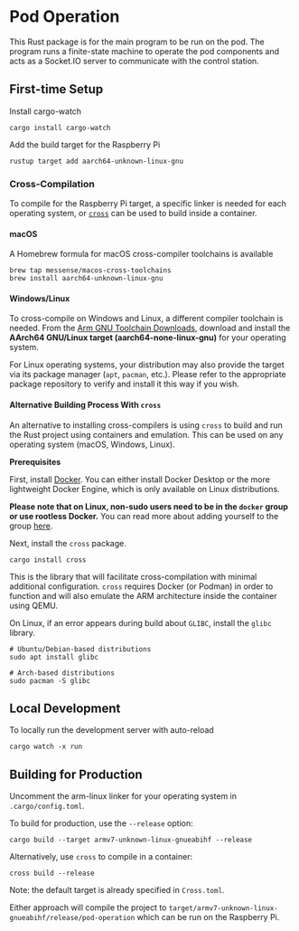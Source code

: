 # Pod Operation

This Rust package is for the main program to be run on the pod.
The program runs a finite-state machine to operate the pod components
and acts as a Socket.IO server to communicate with the control station.

## First-time Setup

Install cargo-watch

```shell
cargo install cargo-watch
```

Add the build target for the Raspberry Pi

```shell
rustup target add aarch64-unknown-linux-gnu
```

### Cross-Compilation

To compile for the Raspberry Pi target, a specific linker is needed for each operating system,
or [`cross`](https://github.com/cross-rs/cross) can be used to build inside a container.

#### macOS

A Homebrew formula for macOS cross-compiler toolchains is available

```shell
brew tap messense/macos-cross-toolchains
brew install aarch64-unknown-linux-gnu
```

#### Windows/Linux

To cross-compile on Windows and Linux, a different compiler toolchain is needed. From the
[Arm GNU Toolchain Downloads](https://developer.arm.com/downloads/-/arm-gnu-toolchain-downloads),
download and install the **AArch64 GNU/Linux target (aarch64-none-linux-gnu)** for your operating
system.

For Linux operating systems, your distribution may also provide the target via
its package manager (`apt`, `pacman`, etc.). Please refer to the appropriate
package repository to verify and install it this way if you wish.

#### Alternative Building Process With `cross`

An alternative to installing cross-compilers is using `cross` to build and run the Rust project
using containers and emulation. This can be used on any operating system (macOS, Windows, Linux).

**Prerequisites**

First, install [Docker](https://docs.docker.com/). You can either install
Docker Desktop or the more lightweight Docker Engine, which is only available
on Linux distributions.

**Please note that on Linux, non-sudo users need to be in the `docker` group or
use rootless Docker.** You can read more about adding yourself to the group
[here](https://docs.docker.com/engine/install/linux-postinstall/#manage-docker-as-a-non-root-user).

Next, install the `cross` package.

```shell
cargo install cross
```

This is the library that will facilitate cross-compilation with minimal additional configuration.
`cross` requires Docker (or Podman) in order to function and will also emulate the ARM architecture
inside the container using QEMU.

On Linux, if an error appears during build about `GLIBC`, install the `glibc` library.

```shell
# Ubuntu/Debian-based distributions
sudo apt install glibc

# Arch-based distributions
sudo pacman -S glibc
```

## Local Development

To locally run the development server with auto-reload

```shell
cargo watch -x run
```

## Building for Production

Uncomment the arm-linux linker for your operating system in `.cargo/config.toml`.

To build for production, use the `--release` option:

```shell
cargo build --target armv7-unknown-linux-gnueabihf --release
```

Alternatively, use `cross` to compile in a container:

```shell
cross build --release
```

Note: the default target is already specified in `Cross.toml`.

Either approach will compile the project to
`target/armv7-unknown-linux-gnueabihf/release/pod-operation`
which can be run on the Raspberry Pi.
